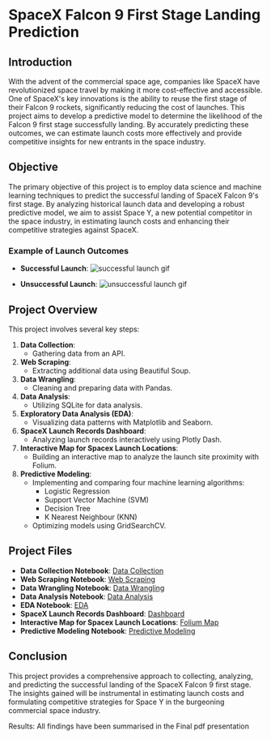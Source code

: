 # SpaceX Falcon 9 First Stage Landing Prediction

## Introduction

With the advent of the commercial space age, companies like SpaceX have revolutionized space travel by making it more cost-effective and accessible. One of SpaceX's key innovations is the ability to reuse the first stage of their Falcon 9 rockets, significantly reducing the cost of launches. This project aims to develop a predictive model to determine the likelihood of the Falcon 9 first stage successfully landing. By accurately predicting these outcomes, we can estimate launch costs more effectively and provide competitive insights for new entrants in the space industry.

## Objective

The primary objective of this project is to employ data science and machine learning techniques to predict the successful landing of SpaceX Falcon 9's first stage. By analyzing historical launch data and developing a robust predictive model, we aim to assist Space Y, a new potential competitor in the space industry, in estimating launch costs and enhancing their competitive strategies against SpaceX.

### Example of Launch Outcomes

- **Successful Launch**: ![successful launch gif](https://cf-courses-data.s3.us.cloud-object-storage.appdomain.cloud/IBMDeveloperSkillsNetwork-DS0701EN-SkillsNetwork/lab_v2/images/landing_1.gif)
  
- **Unsuccessful Launch**: ![unsuccessful launch gif](https://cf-courses-data.s3.us.cloud-object-storage.appdomain.cloud/IBMDeveloperSkillsNetwork-DS0701EN-SkillsNetwork/lab_v2/images/crash.gif)

## Project Overview

This project involves several key steps:

1. **Data Collection**:
   - Gathering data from an API.
2. **Web Scraping**:
   - Extracting additional data using Beautiful Soup.
3. **Data Wrangling**:
   - Cleaning and preparing data with Pandas.
4. **Data Analysis**:
   - Utilizing SQLite for data analysis.
5. **Exploratory Data Analysis (EDA)**:
   - Visualizing data patterns with Matplotlib and Seaborn.
6. **SpaceX Launch Records Dashboard**:
   - Analyzing launch records interactively using Plotly Dash.
7. **Interactive Map for Spacex Launch Locations**:
   -  Building an interactive map to analyze the launch site proximity with Folium.
8. **Predictive Modeling**:
   - Implementing and comparing four machine learning algorithms:
     - Logistic Regression
     - Support Vector Machine (SVM)
     - Decision Tree
     - K Nearest Neighbour (KNN)
   - Optimizing models using GridSearchCV.
     
## Project Files

- **Data Collection Notebook**: [Data Collection](Jupyter_Notebooks/1-data-collection-api.ipynb)
- **Web Scraping Notebook**: [Web Scraping](Jupyter_Notebooks/2-jupyter-labs-webscraping.ipynb)
- **Data Wrangling Notebook**: [Data Wrangling](Jupyter_Notebooks/3-data-wrangling.ipynb)
- **Data Analysis Notebook**: [Data Analysis](Jupyter_Notebooks/4-sql-coursera-sqllite.ipynb)
- **EDA Notebook**: [EDA](Jupyter_Notebooks/5-edadataviz.ipynb)
- **SpaceX Launch Records Dashboard**: [Dashboard](Jupyter_Notebooks/7-spacex-dash-app.py)
- **Interactive Map for Spacex Launch Locations**: [Folium Map](Jupyter_Notebooks/6-launch-site-location.ipynb)
- **Predictive Modeling Notebook**: [Predictive Modeling](Jupyter_Notebooks/8-machine-learning-prediction.ipynb)

## Conclusion

This project provides a comprehensive approach to collecting, analyzing, and predicting the successful landing of the SpaceX Falcon 9 first stage. The insights gained will be instrumental in estimating launch costs and formulating competitive strategies for Space Y in the burgeoning commercial space industry.

Results: All findings have been summarised in the Final pdf presentation
